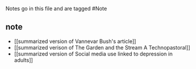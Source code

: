 Notes go in this file and are tagged #Note


## note
 - [[summarized version of Vannevar Bush's article]]
 - [[summarized verison of The Garden and the Stream A Technopastoral]]
 - [[summarized version of Social media use linked to depression in adults]]